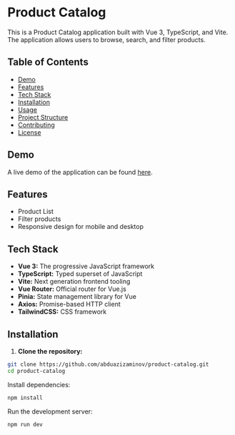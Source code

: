 # Product Catalog

This is a Product Catalog application built with Vue 3, TypeScript, and Vite. The application allows users to browse, search, and filter products.

## Table of Contents

- [Demo](#demo)
- [Features](#features)
- [Tech Stack](#tech-stack)
- [Installation](#installation)
- [Usage](#usage)
- [Project Structure](#project-structure)
- [Contributing](#contributing)
- [License](#license)

## Demo

A live demo of the application can be found [here](http://m927036d.beget.tech/).

## Features

- Product List
- Filter products
- Responsive design for mobile and desktop

## Tech Stack

- **Vue 3:** The progressive JavaScript framework
- **TypeScript:** Typed superset of JavaScript
- **Vite:** Next generation frontend tooling
- **Vue Router:** Official router for Vue.js
- **Pinia:** State management library for Vue
- **Axios:** Promise-based HTTP client
- **TailwindCSS:** CSS framework

## Installation

1. **Clone the repository:**

```bash
git clone https://github.com/abduazizaminov/product-catalog.git
cd product-catalog
```
Install dependencies:
```bash
npm install
```
Run the development server:
```bash
npm run dev
```
